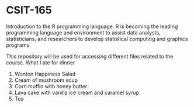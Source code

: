 # CSIT-165

Introduction to the R programming language.
R is becoming the leading programming language and environment to assist data analysts, statisticians, and researchers to develop statistical computing and graphics programs.

This repository will be used for accessing different files related to the course.
What I ate for dinner

1. Wonton Happiness Salad
1. Cream of mushroom soup
1. Corn muffin with honey butter
1. Lava cake with vanilla ice cream and caramel syrup
1. Tea
